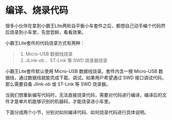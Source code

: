 # 编译、烧录代码

很多小伙伴在拿到小霸王Lite两轮自平衡小车套件之后，都想自己动手编个代码然后烧录到小车里，先尝尝鲜，看看效果。 

小霸王Lite套件的代码烧录方式有两种：

> 1. Micro-USB 数据线烧录
> 2. JLink-ob 、ST-Link 等 SWD 烧录器烧录

小霸王Lite套件默认使用 Micro-USB 数据线烧录。套件内含一根 Micro-USB 数据线，通过数据线就能完成下载、调试。如果用户希望通过 SWD 接口调试代码，那么需要自备 Jlink-ob 或 ST-Link 等 SWD 烧录器。

当我们想重新编写代码时，无法直接烧录代码，需要对代码进行编译，编译后的文件才是单片机能够识别的机器码，才能烧录进小车里。

下面分成两个小节，分别对如何编译代码、如何烧录代码进行具体说明。